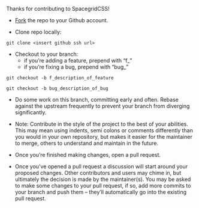Thanks for contributing to SpacegridCSS!

- [Fork](https://guides.github.com/activities/forking/) the repo to your Github account.

- Clone repo locally:

`git clone <insert github ssh url>`

- Checkout to your branch:
  * if you’re adding a feature, prepend with “f_”
  * if you’re fixing a bug, prepend with “bug_”

`git checkout -b f_description_of_feature`

`git checkout -b bug_description_of_bug`

- Do some work on this branch, committing early and often. Rebase against the upstream frequently to prevent your branch from diverging significantly.

- Note: Contribute in the style of the project to the best of your abilities. This may mean using indents, semi colons or comments differently than you would in your own repository, but makes it easier for the maintainer to merge, others to understand and maintain in the future.

- Once you’re finished making changes, open a pull request.

- Once you’ve opened a pull request a discussion will start around your proposed changes. Other contributors and users may chime in, but ultimately the decision is made by the maintainer(s). You may be asked to make some changes to your pull request, if so, add more commits to your branch and push them – they’ll automatically go into the existing pull request.
